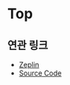 # Top

## 연관 링크

- <a href="https://zpl.io/a3q83eA" target="_blank">Zeplin</a>
- <a href="https://github.com/toss/tds-web/blob/master/src/react/components/Top" target="_blank">Source Code</a>
